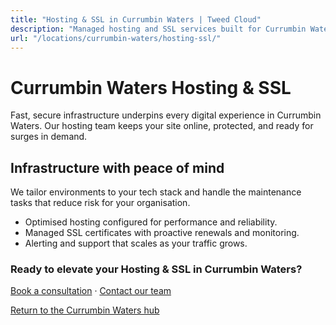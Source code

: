 ```yaml
---
title: "Hosting & SSL in Currumbin Waters | Tweed Cloud"
description: "Managed hosting and SSL services built for Currumbin Waters organisations."
url: "/locations/currumbin-waters/hosting-ssl/"
---
```


# Currumbin Waters Hosting & SSL

Fast, secure infrastructure underpins every digital experience in Currumbin Waters. Our hosting team keeps your site online, protected, and ready for surges in demand.

## Infrastructure with peace of mind

We tailor environments to your tech stack and handle the maintenance tasks that reduce risk for your organisation.

- Optimised hosting configured for performance and reliability.
- Managed SSL certificates with proactive renewals and monitoring.
- Alerting and support that scales as your traffic grows.

### Ready to elevate your Hosting & SSL in Currumbin Waters?

[Book a consultation](/consultation/) · [Contact our team](/contact/)

[Return to the Currumbin Waters hub](/locations/currumbin-waters/)
